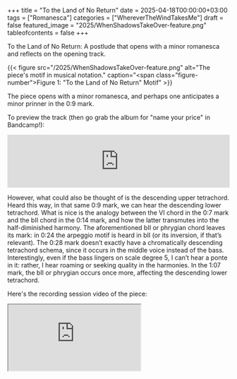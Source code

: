 +++
title = "To the Land of No Return"
date = 2025-04-18T00:00:00+03:00
tags = ["Romanesca"]
categories = ["WhereverTheWindTakesMe"]
draft = false
featured_image = "2025/WhenShadowsTakeOver-feature.png"
tableofcontents = false
+++

To the Land of No Return:
A postlude that opens with a minor romanesca
and reflects on the opening track.

{{< figure src="/2025/WhenShadowsTakeOver-feature.png" alt="The piece's motif in musical notation." caption="<span class=\"figure-number\">Figure 1: </span>\"To the Land of No Return\" Motif" >}}

The piece opens with a minor romanesca, and perhaps one anticipates a minor prinner in the 0:9 mark.

To preview the track (then go grab the album for "name your price" in Bandcamp!):
<div class="org-bandcamp-track"> <iframe style="border: 0; width: 100%; height: 120px;" src="https://bandcamp.com/EmbeddedPlayer/album= 3014684465/size=large/bgcol=333333/linkcol=2ebd35/tracklist=false/artwork=small/track=1523599948/transparent=true/" seamless><a href="https://ajgreengrove.bandcamp.com/album/ wherever-the-wind-takes-me"> "Wherever The Wind Takes Me" by A J Greengrove</a></iframe>

However, what could also be thought of is the descending upper tetrachord.
Heard this way, in that same 0:9 mark,
we can hear the descending lower tetrachord.
What is nice is the analogy between the VI chord in the 0:7 mark
and the bII chord in the 0:14 mark,
and how the latter transmutes into the half-diminished harmony.
The aforementioned bII or phrygian chord leaves its mark:
in 0:24 the arpeggio motif is heard in bII (or its inversion,
if that’s relevant).
The 0:28 mark doesn’t exactly have
a chromatically descending tetrachord schema,
since it occurs in the middle voice instead of the bass.
Interestingly, even if the bass lingers on scale degree 5,
I can’t hear a ponte in it:
rather, I hear roaming or seeking quality in the harmonies.
In the 1:07 mark, the bII or phrygian occurs once more,
affecting the descending lower tetrachord.

Here's the recording session video of the piece:
<div class="org-youtube"><iframe src="https://www.youtube.com/embed/jGtOdWo97tQ" allowfullscreen title="YouTube Video"></iframe></div>
